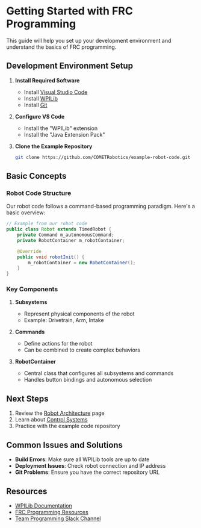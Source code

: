 # Getting Started with FRC Programming

This guide will help you set up your development environment and understand the basics of FRC programming.

## Development Environment Setup

1. **Install Required Software**
   - Install [Visual Studio Code](https://code.visualstudio.com/)
   - Install [WPILib](https://docs.wpilib.org/en/stable/docs/zero-to-robot/step-2/wpilib-setup.html)
   - Install [Git](https://git-scm.com/downloads)

2. **Configure VS Code**
   - Install the "WPILib" extension
   - Install the "Java Extension Pack"

3. **Clone the Example Repository**
   ```bash
   git clone https://github.com/COMETRobotics/example-robot-code.git
   ```

## Basic Concepts

### Robot Code Structure

Our robot code follows a command-based programming paradigm. Here's a basic overview:

```java
// Example from our robot code
public class Robot extends TimedRobot {
    private Command m_autonomousCommand;
    private RobotContainer m_robotContainer;

    @Override
    public void robotInit() {
        m_robotContainer = new RobotContainer();
    }
}
```

### Key Components

1. **Subsystems**
   - Represent physical components of the robot
   - Example: Drivetrain, Arm, Intake

2. **Commands**
   - Define actions for the robot
   - Can be combined to create complex behaviors

3. **RobotContainer**
   - Central class that configures all subsystems and commands
   - Handles button bindings and autonomous selection

## Next Steps

1. Review the [Robot Architecture](Robot-Architecture) page
2. Learn about [Control Systems](Control-Systems)
3. Practice with the example code repository

## Common Issues and Solutions

- **Build Errors**: Make sure all WPILib tools are up to date
- **Deployment Issues**: Check robot connection and IP address
- **Git Problems**: Ensure you have the correct repository URL

## Resources

- [WPILib Documentation](https://docs.wpilib.org/)
- [FRC Programming Resources](https://www.firstinspires.org/resource-library/frc/competition-manual-qa-system)
- [Team Programming Slack Channel](link-to-slack) 